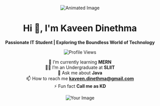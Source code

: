 <p align="center">
  <img src="https://raw.githubusercontent.com/7oSkaaa/7oSkaaa/main/Images/about_me.gif" alt="Animated Image" />
</p>

<h1 align="center">Hi 👋, I'm Kaveen Dinethma</h1>

<p align="center">
  <b>Passionate IT Student | Exploring the Boundless World of Technology</b>
</p>

<p align="center">
  <img src="https://img.shields.io/badge/Profile%20views-33%2C194-blue" alt="Profile Views"/>
</p>

<p align="center">
  🌱 I’m currently learning <b>MERN</b> <br>
  👨‍🎓 I’m an Undergraduate at <b>SLIIT</b> <br>
  💬 Ask me about <b>Java</b> <br>
  📫 How to reach me <b><a href="mailto:kaveen.dinethma@gmail.com">kaveen.dinethma@gmail.com</a></b> <br>
  ⚡ Fun fact <b>Call me as KD</b>
</p>

<p align="center">
  <img src="your_image_url_here" alt="Your Image" />
</p>
